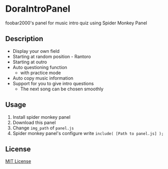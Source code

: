 # DoraIntroPanel

foobar2000's panel for music intro quiz using Spider Monkey Panel


## Description

* Display your own field
* Starting at random position - Rantoro
* Starting at outro
* Auto questioning function
  * with practice mode
* Auto copy music information
* Support for you to give intro questions
  * The next song can be chosen smoothly

## Usage
1. Install spider monkey panel
2. Download this panel
3. Change `img_path` of `panel.js`
4. Spider monkey panel's configure write `include( [Path to panel.js] );`

## License
[MIT License](LICENSE)
